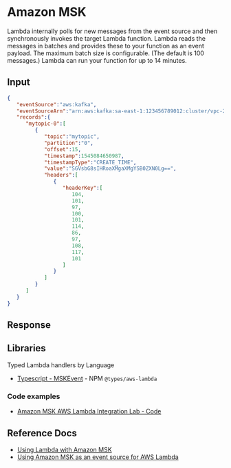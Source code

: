 # Amazon MSK

Lambda internally polls for new messages from the event source and then synchronously invokes the target Lambda function.
Lambda reads the messages in batches and provides these to your function as an event payload. The maximum batch size is configurable. (The default is 100 messages.)
Lambda can run your function for up to 14 minutes.

## Input

```json
{
   "eventSource":"aws:kafka",
   "eventSourceArn":"arn:aws:kafka:sa-east-1:123456789012:cluster/vpc-2priv-2pub/751d2973-a626-431c-9d4e-d7975eb44dd7-2",
   "records":{
      "mytopic-0":[
         {
            "topic":"mytopic",
            "partition":"0",
            "offset":15,
            "timestamp":1545084650987,
            "timestampType":"CREATE_TIME",
            "value":"SGVsbG8sIHRoaXMgaXMgYSB0ZXN0Lg==",
            "headers":[
               {
                  "headerKey":[
                     104,
                     101,
                     97,
                     100,
                     101,
                     114,
                     86,
                     97,
                     108,
                     117,
                     101
                  ]
               }
            ]
         }
      ]
   }
}
```

## Response

## Libraries

Typed Lambda handlers by Language

- [Typescript - MSKEvent](https://github.com/DefinitelyTyped/DefinitelyTyped/blob/master/types/aws-lambda/trigger/msk.d.ts) - NPM `@types/aws-lambda`

### Code examples

- [Amazon MSK AWS Lambda Integration Lab - Code](https://github.com/aws-samples/integration-sample-lambda-msk)

## Reference Docs

- [Using Lambda with Amazon MSK](https://docs.aws.amazon.com/lambda/latest/dg/with-msk.html)
- [Using Amazon MSK as an event source for AWS Lambda](https://aws.amazon.com/blogs/compute/using-amazon-msk-as-an-event-source-for-aws-lambda/)
